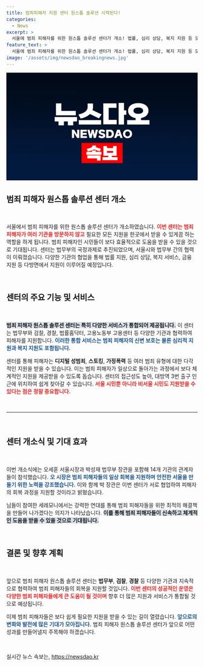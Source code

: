 ```yaml
---
title: 범죄피해자 지원 센터 원스톱 솔루션 시작된다!
categories:
  - News
excerpt: >
  서울에 범죄 피해자를 위한 원스톱 솔루션 센터가 개소! 법률, 심리 상담, 복지 지원 등 모든 서비스를 한 곳에서 제공하며, 피해자의 일상 회복을 도와줍니다. 클릭해서 더 알아보세요!
feature_text: >
  서울에 범죄 피해자를 위한 원스톱 솔루션 센터가 개소! 법률, 심리 상담, 복지 지원 등 모든 서비스를 한 곳에서 제공하며, 피해자의 일상 회복을 도와줍니다. 클릭해서 더 알아보세요!
image: '/assets/img/newsdao_breakingnews.jpg'
---
```


<p><img src="/assets/img/newsdao_breakingnews.jpg" alt="ranknews 속보" /></p>

<h2 data-ke-size="size26">범죄 피해자 원스톱 솔루션 센터 개소</h2>

<p data-ke-size="size16">&nbsp;</p>

<p>서울에서 범죄 피해자를 위한 원스톱 솔루션 센터가 개소하였습니다. <b><span style="color: #ee2323;">이번 센터는 범죄 피해자가 여러 기관을 방문하지 않고</span></b> 필요한 모든 지원을 한곳에서 받을 수 있게끔 하는 역할을 하게 됩니다. 범죄 피해자인 시민들이 보다 효율적으로 도움을 받을 수 있을 것으로 기대됩니다. 센터는 법무부의 국정과제로 추진되었으며, 서울시와 법무부 간의 협력이 이뤄졌습니다. 다양한 기관의 협업을 통해 법률 지원, 심리 상담, 복지 서비스, 금융 지원 등 다방면에서 지원이 이루어질 예정입니다.</p>

<p data-ke-size="size16">&nbsp;</p>

<h2 data-ke-size="size26">센터의 주요 기능 및 서비스</h2>

<p data-ke-size="size16">&nbsp;</p>

<p><b><span style="background-color: #21538527;">범죄 피해자 원스톱 솔루션 센터는 특히 다양한 서비스가 통합되어 제공됩니다.</span></b> 이 센터는 법무부와 검찰, 경찰, 법률홈닥터, 고용노동부 고용센터 등 다양한 기관과 협력하여 피해자를 지원합니다. <b><span style="color: #1a5490;">이러한 통합 서비스는 범죄 피해자의 신변 보호는 물론 심리적 지원과 복지 지원도 포함됩니다.</span></b> </p>

<p>센터를 통해 피해자는 <b>디지털 성범죄</b>, <b>스토킹</b>, <b>가정폭력</b> 등 여러 범죄 유형에 대한 다각적인 지원을 받을 수 있습니다. 이는 범죄 피해자가 일상으로 돌아가는 과정에서 보다 체계적인 지원을 제공받을 수 있도록 돕습니다. 센터의 접근성도 높아, 대방역 3번 출구 인근에 위치하여 쉽게 찾아갈 수 있습니다. <b><span style="color: #ee2323;">서울 시민뿐 아니라 비서울 시민도 지원받을 수 있다는 점은 정말 중요합니다.</span></b></p>

<p data-ke-size="size16">&nbsp;</p>

<hr>

<p data-ke-size="size16">&nbsp;</p>

<h2 data-ke-size="size26">센터 개소식 및 기대 효과</h2>

<p data-ke-size="size16">&nbsp;</p>

<p>이번 개소식에는 오세훈 서울시장과 박성재 법무부 장관을 포함해 14개 기관의 관계자들이 참석했습니다. <b><span style="color: #1a5490;">오 시장은 범죄 피해자들의 일상 회복을 지원하며 안전한 서울을 만들기 위한 노력을 강조했습니다.</span></b> 이와 함께 박 장관은 이번 센터가 서로 협업하여 피해자의 회복 과정을 지원할 것이라고 밝혔습니다. </p>

<p>님들이 참여한 세레모니에서는 강력한 연대를 통해 범죄 피해자들을 위한 최적의 해결책을 만들어 나가겠다는 의지가 나타났습니다. <b><span style="background-color: #21538527;">이를 통해 범죄 피해자들이 신속하고 체계적인 도움을 받을 수 있을 것으로 기대됩니다.</span></b></p>

<p data-ke-size="size16">&nbsp;</p>

<h2 data-ke-size="size26">결론 및 향후 계획</h2>

<p data-ke-size="size16">&nbsp;</p>

<p>앞으로 범죄 피해자 원스톱 솔루션 센터는 <b>법무부</b>, <b>검찰</b>, <b>경찰</b> 등 다양한 기관과 지속적으로 협력하여 범죄 피해자들의 회복을 지원할 것입니다. <b><span style="color: #ee2323;">이번 센터의 성공적인 운영은 다양한 범죄 피해자들에게 큰 도움이 될 것이며</span></b> 향후 더 많은 지원과 서비스가 통합될 것으로 예상됩니다. </p>

<p>이제 범죄 피해자들은 보다 쉽게 필요한 지원을 받을 수 있는 길이 열렸습니다. <b><span style="color: #1a5490;">앞으로의 변화와 발전에 많은 기대가 모아집니다.</span></b> 범죄 피해자 원스톱 솔루션 센터가 앞으로 어떤 성과를 만들어낼지 주목해야 하겠습니다. </p>

<p data-ke-size="size16">&nbsp;</p>
실시간 뉴스 속보는, <a href="https://newsdao.kr" rel="dofollow">https://newsdao.kr</a>


